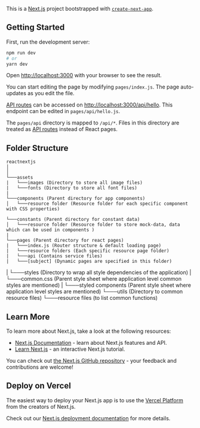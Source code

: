 This is a [Next.js](https://nextjs.org/) project bootstrapped with [`create-next-app`](https://github.com/vercel/next.js/tree/canary/packages/create-next-app).

## Getting Started

First, run the development server:

```bash
npm run dev
# or
yarn dev
```

Open [http://localhost:3000](http://localhost:3000) with your browser to see the result.

You can start editing the page by modifying `pages/index.js`. The page auto-updates as you edit the file.

[API routes](https://nextjs.org/docs/api-routes/introduction) can be accessed on [http://localhost:3000/api/hello](http://localhost:3000/api/hello). This endpoint can be edited in `pages/api/hello.js`.

The `pages/api` directory is mapped to `/api/*`. Files in this directory are treated as [API routes](https://nextjs.org/docs/api-routes/introduction) instead of React pages.




## Folder Structure

    reactnextjs
    │
    │
    └───assets
    |   └───images (Directory to store all image files)
    |   └───fonts (Directory to store all font files)
    |
    └───components (Parent directory for app components)
    │   └───resource folder (Resource folder for each specific component with CSS properties)
 
    └───constants (Parent directory for constant data)
    │   └───resource folder (Resource folder to store mock-data, data which can be used in components )
    |
    └───pages (Parent directory for react pages)
    |   └───index.js (Router structure & default loading page)
    |   └───resource folders (Each specific resource page folder)
    |   └───api (Contains service files)
    |   └───[subject] (Dynamic pages are specified in this folder)
   |
    └───styles (Directory to wrap all style dependencies of the application)
    |       └───common.css (Parent style sheet where application level common styles are mentioned)
    |       └───styled components (Parent style sheet where application level styles are mentioned)
    └───utils (Directory to common resource files)
            └───resource files (to list common functions)



## Learn More

To learn more about Next.js, take a look at the following resources:

- [Next.js Documentation](https://nextjs.org/docs) - learn about Next.js features and API.
- [Learn Next.js](https://nextjs.org/learn) - an interactive Next.js tutorial.

You can check out [the Next.js GitHub repository](https://github.com/vercel/next.js/) - your feedback and contributions are welcome!

## Deploy on Vercel

The easiest way to deploy your Next.js app is to use the [Vercel Platform](https://vercel.com/new?utm_medium=default-template&filter=next.js&utm_source=create-next-app&utm_campaign=create-next-app-readme) from the creators of Next.js.

Check out our [Next.js deployment documentation](https://nextjs.org/docs/deployment) for more details.

